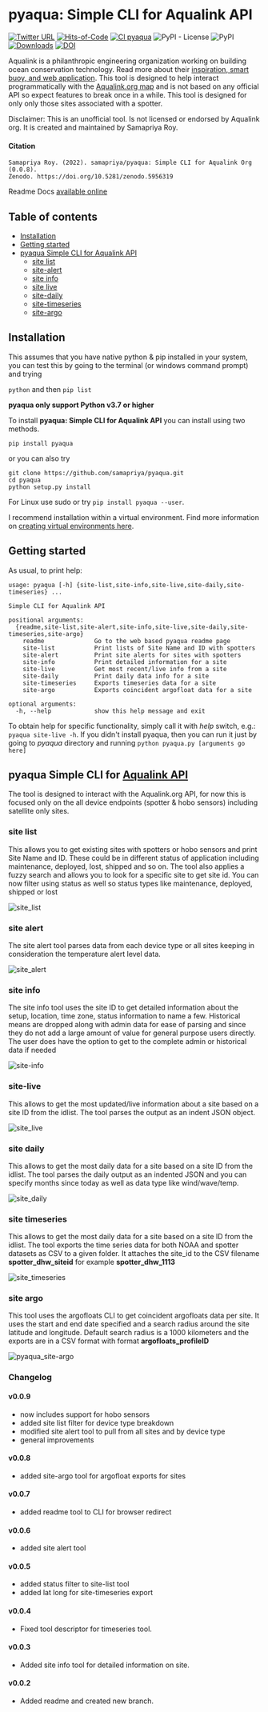 # pyaqua: Simple CLI for Aqualink API

[![Twitter URL](https://img.shields.io/twitter/follow/samapriyaroy?style=social)](https://twitter.com/intent/follow?screen_name=samapriyaroy)
[![Hits-of-Code](https://hitsofcode.com/github/samapriya/pyaqua?branch=main)](https://hitsofcode.com/github/samapriya/pyaqua?branch=main)
[![CI pyaqua](https://github.com/samapriya/pyaqua/actions/workflows/package_ci.yml/badge.svg)](https://github.com/samapriya/pyaqua/actions/workflows/package_ci.yml)
![PyPI - License](https://img.shields.io/pypi/l/pyaqua)
![PyPI](https://img.shields.io/pypi/v/pyaqua)
[![Downloads](https://pepy.tech/badge/pyaqua/month)](https://pepy.tech/project/pyaqua)
[![DOI](https://zenodo.org/badge/DOI/10.5281/zenodo.5956319.svg)](https://doi.org/10.5281/zenodo.5956319)


Aqualink is a philanthropic engineering organization working on building ocean conservation technology. Read more about their [inspiration, smart buoy, and web application](https://aqualink.org/about). This tool is designed to help interact programmatically with the [Aqualink.org map](https://aqualink.org/map) and is not based on any official API so expect features to break once in a while. This tool is designed for only only those sites associated with a spotter.

Disclaimer: This is an unofficial tool. Is not licensed or endorsed by Aqualink org. It is created and maintained by Samapriya Roy.

#### Citation

```
Samapriya Roy. (2022). samapriya/pyaqua: Simple CLI for Aqualink Org (0.0.8).
Zenodo. https://doi.org/10.5281/zenodo.5956319
```

Readme Docs [available online](https://samapriya.github.io/pyaqua)

## Table of contents
* [Installation](#installation)
* [Getting started](#getting-started)
* [pyaqua Simple CLI for Aqualink API](#pyaqua-simple-cli-for-aqualink-api)
    * [site list](#site-list)
    * [site-alert](#site-alert)
    * [site info](#site-info)
    * [site live](#site-live)
    * [site-daily](#site-daily)
    * [site-timeseries](#site-timeseries)
    * [site-argo](#site-argo)

## Installation
This assumes that you have native python & pip installed in your system, you can test this by going to the terminal (or windows command prompt) and trying

```python``` and then ```pip list```

**pyaqua only support Python v3.7 or higher**

To install **pyaqua: Simple CLI for Aqualink API** you can install using two methods.

```pip install pyaqua```

or you can also try

```
git clone https://github.com/samapriya/pyaqua.git
cd pyaqua
python setup.py install
```
For Linux use sudo or try ```pip install pyaqua --user```.

I recommend installation within a virtual environment. Find more information on [creating virtual environments here](https://docs.python.org/3/library/venv.html).

## Getting started

As usual, to print help:

```
usage: pyaqua [-h] {site-list,site-info,site-live,site-daily,site-timeseries} ...

Simple CLI for Aqualink API

positional arguments:
  {readme,site-list,site-alert,site-info,site-live,site-daily,site-timeseries,site-argo}
    readme              Go to the web based pyaqua readme page
    site-list           Print lists of Site Name and ID with spotters
    site-alert          Print site alerts for sites with spotters
    site-info           Print detailed information for a site
    site-live           Get most recent/live info from a site
    site-daily          Print daily data info for a site
    site-timeseries     Exports timeseries data for a site
    site-argo           Exports coincident argofloat data for a site

optional arguments:
  -h, --help            show this help message and exit
```

To obtain help for specific functionality, simply call it with _help_ switch, e.g.: `pyaqua site-live -h`. If you didn't install pyaqua, then you can run it just by going to *pyaqua* directory and running `python pyaqua.py [arguments go here]`

## pyaqua Simple CLI for [Aqualink API](aqualink.org)
The tool is designed to interact with the Aqualink.org API, for now this is focused only on the all device endpoints (spotter & hobo sensors) including satellite only sites.

### site list
This allows you to get existing sites with spotters or hobo sensors and print Site Name and ID. These could be in different status of application including maintenance, deployed, lost, shipped and so on. The tool also applies a fuzzy search and allows you to look for a specific site to get site id. You can now filter using status as well so status types like maintenance, deployed, shipped or lost

![site_list](https://user-images.githubusercontent.com/6677629/168004255-968e5320-c53d-460c-b230-3a6dc75dfa6e.gif)


### site alert
The site alert tool parses data from each device type or all sites keeping in consideration the temperature alert level data.

![site_alert](https://user-images.githubusercontent.com/6677629/168003775-d9369380-791e-4462-b1c9-fc7211c77d2a.gif)


### site info
The site info tool uses the site ID to get detailed information about the setup, location, time zone, status information to name a few. Historical means are dropped along with admin data for ease of parsing and since they do not add a large amount of value for general purpose users directly. The user does have the option to get to the complete admin or historical data if needed

![site-info](https://user-images.githubusercontent.com/6677629/145769759-9c09dab3-4b45-472a-a62c-2d327ea2255c.gif)

### site-live
This allows to get the most updated/live information about a site based on a site ID from the idlist. The tool parses the output as an indent JSON object.

![site_live](https://user-images.githubusercontent.com/6677629/145728182-db54c3ce-3a4d-4b45-852b-5c1ae5a97376.gif)

### site daily
This allows to get the most daily data for a site based on a site ID from the idlist. The tool parses the daily output as an indented JSON and you can specify months since today as well as data type like wind/wave/temp.

![site_daily](https://user-images.githubusercontent.com/6677629/145728380-11b0acaf-8a9c-4c90-904a-675f8364a5f6.gif)

### site timeseries
This allows to get the most daily data for a site based on a site ID from the idlist. The tool exports the time series data for both NOAA and spotter datasets as CSV to a given folder. It attaches the site_id to the CSV filename **spotter_dhw_siteid** for example **spotter_dhw_1113**

![site_timeseries](https://user-images.githubusercontent.com/6677629/145728547-c724f911-4301-4887-a9e8-dbbce4b28174.gif)

### site argo
This tool uses the argofloats CLI to get coincident argofloats data per site. It uses the start and end date specified and a search radius around the site latitude and longitude. Default search radius is a 1000 kilometers and the exports are in a CSV format with format **argofloats_profileID**

![pyaqua_site-argo](https://user-images.githubusercontent.com/6677629/152304351-0375871b-e80e-46f5-a74b-56c76f094c9a.gif)


### Changelog

#### v0.0.9
- now includes support for hobo sensors
- added site list filter for device type breakdown
- modified site alert tool to pull from all sites and by device type
- general improvements

#### v0.0.8
- added site-argo tool for argofloat exports for sites

#### v0.0.7
- added readme tool to CLI for browser redirect

#### v0.0.6
- added site alert tool

#### v0.0.5
- added status filter to site-list tool
- added lat long for site-timeseries export

#### v0.0.4
- Fixed tool descriptor for timeseries tool.

#### v0.0.3
- Added site info tool for detailed information on site.

#### v0.0.2
- Added readme and created new branch.
